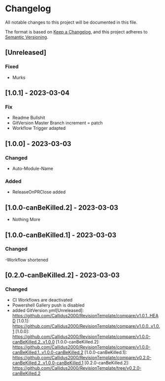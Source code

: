 # Changelog
All notable changes to this project will be documented in this file.

The format is based on [Keep a Changelog](https://keepachangelog.com/en/1.0.0/),
and this project adheres to [Semantic Versioning](https://semver.org/spec/v2.0.0.html).

## [Unreleased]

### Fixed
 - Murks

## [1.0.1] - 2023-03-04
### Fix
 - Readme Bullshit
 - GitVersion Master Branch increment = patch
 - Workflow Trigger adapted
## [1.0.0] - 2023-03-03
### Changed
 - Auto-Module-Name
### Added
 - ReleaseOnPRClose added
## [1.0.0-canBeKilled.2] - 2023-03-03
 - Nothing More
## [1.0.0-canBeKilled.1] - 2023-03-03
### Changed
 -Workflow shortened

## [0.2.0-canBeKilled.2] - 2023-03-03
### Changed
- CI Workflows are deactivated
- Powershell Gallery push is disabled
- added GitVersion.yml[Unreleased]: https://github.com/Callidus2000/RevisionTemplate/compare/v1.0.1..HEAD
[1.0.1]: https://github.com/Callidus2000/RevisionTemplate/compare/v1.0.0..v1.0.1
[1.0.0]: https://github.com/Callidus2000/RevisionTemplate/compare/v1.0.0-canBeKilled.2..v1.0.0
[1.0.0-canBeKilled.2]: https://github.com/Callidus2000/RevisionTemplate/compare/v1.0.0-canBeKilled.1..v1.0.0-canBeKilled.2
[1.0.0-canBeKilled.1]: https://github.com/Callidus2000/RevisionTemplate/compare/v0.2.0-canBeKilled.2..v1.0.0-canBeKilled.1
[0.2.0-canBeKilled.2]: https://github.com/Callidus2000/RevisionTemplate/tree/v0.2.0-canBeKilled.2